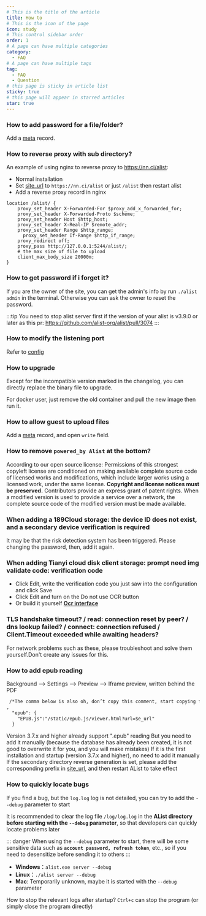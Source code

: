 ```yaml
---
# This is the title of the article
title: How to
# This is the icon of the page
icon: study
# This control sidebar order
order: 1
# A page can have multiple categories
category:
  - FAQ
# A page can have multiple tags
tag:
  - FAQ
  - Question
# this page is sticky in article list
sticky: true
# this page will appear in starred articles
star: true
---
```


### **How to add password for a file/folder?**

Add a [meta](../guide/advanced/meta.md) record.

### **How to reverse proxy with sub directory?**

An example of using nginx to reverse proxy to https://nn.ci/alist:
- Normal installation
- Set [site_url](../config/configuration.md#site_url) to `https://nn.ci/alist` or just `/alist` then restart alist
- Add a reverse proxy record in nginx

```nginx
location /alist/ {
    proxy_set_header X-Forwarded-For $proxy_add_x_forwarded_for;
    proxy_set_header X-Forwarded-Proto $scheme;
    proxy_set_header Host $http_host;
    proxy_set_header X-Real-IP $remote_addr;
    proxy_set_header Range $http_range;
	  proxy_set_header If-Range $http_if_range;
    proxy_redirect off;
    proxy_pass http://127.0.0.1:5244/alist/;
    # the max size of file to upload
    client_max_body_size 20000m;
}
```

### **How to get password if i forget it?**

If you are the owner of the site, you can get the admin's info by run `./alist admin` in the terminal.
Otherwise you can ask the owner to reset the password.

:::tip
You need to stop alist server first if the version of your alist is v3.9.0 or later as this pr: https://github.com/alist-org/alist/pull/3074
:::

### **How to modify the listening port​**

Refer to [config](../config/configuration.md#port)

### **How to upgrade**

Except for the incompatible version marked in the changelog, you can directly replace the binary file to upgrade.

For docker user, just remove the old container and pull the new image then run it.

### **How to allow guest to upload files**

Add a [meta](../guide/advanced/meta.md) record, and open `write` field.

### **How to remove `powered_by Alist` at the bottom?​**

According to our open source license:
Permissions of this strongest copyleft license are conditioned on making available complete source code of licensed works and modifications, which include larger works using a licensed work, under the same license. **Copyright and license notices must be preserved.** Contributors provide an express grant of patent rights. When a modified version is used to provide a service over a network, the complete source code of the modified version must be made available.


### **When adding a 189Cloud storage: the device ID does not exist, and a secondary device verification is required​**

It may be that the risk detection system has been triggered. Please changing the password, then, add it again.

### **When adding Tianyi cloud disk client storage: prompt need img validate code: verification code**

- Click Edit, write the verification code you just saw into the configuration and click Save
- Click Edit and turn on the Do not use OCR button
- Or build it yourself [**Ocr interface**](../config/global.md#ocr-api)

### **TLS handshake timeout? / read: connection reset by peer? / dns lookup failed? / connect: connection refused / Client.Timeout exceeded while awaiting headers?**

For network problems such as these, please troubleshoot and solve them yourself.Don't create any issues for this.

### **How to add epub reading**

Background --> Settings --> Preview --> Iframe preview, written behind the PDF

```html
 /*The comma below is also oh, don’t copy this comment, start copying from the second line*/
,
  "epub": {
    "EPUB.js":"/static/epub.js/viewer.html?url=$e_url"
  }
```

Version 3.7.x and higher already support ".epub" reading
But you need to add it manually (because the database has already been created, it is not good to overwrite it for you, and you will make mistakes)
If it is the first installation and startup (version 3.7.x and higher), no need to add it manually
If the secondary directory reverse generation is set, please add the corresponding prefix in [site_url](../config/configuration.md#site-url), and then restart AList to take effect

### **How to quickly locate bugs**

If you find a bug, but the `log.log` log is not detailed, you can try to add the `--debug` parameter to start

It is recommended to clear the log file `/log/log.log` in the **AList directory before starting with the `--debug` parameter**, so that developers can quickly locate problems later

::: danger
When using the `--debug` parameter to start, there will be some sensitive data such as **`account password, refresh token`**, etc., so if you need to desensitize before sending it to others
:::

- **Windows**：`alist.exe server --debug`
- **Linux**：`./alist server --debug`
- **Mac**: Temporarily unknown, maybe it is started with the `--debug` parameter

How to stop the relevant logs after startup? `Ctrl+c` can stop the program (or simply close the program directly)
